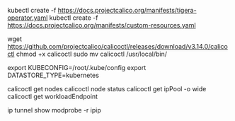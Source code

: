 kubectl create -f https://docs.projectcalico.org/manifests/tigera-operator.yaml
kubectl create -f https://docs.projectcalico.org/manifests/custom-resources.yaml


wget https://github.com/projectcalico/calicoctl/releases/download/v3.14.0/calicoctl
chmod +x calicoctl
sudo mv calicoctl /usr/local/bin/

export KUBECONFIG=/root/.kube/config
export DATASTORE_TYPE=kubernetes

calicoctl get nodes
calicoctl node status
calicoctl get ipPool -o wide
calicoctl get workloadEndpoint

ip tunnel show
modprobe -r ipip



